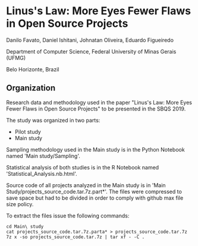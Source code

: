 # Linus's Law: More Eyes Fewer Flaws in Open Source Projects

Danilo Favato, Daniel Ishitani, Johnatan Oliveira, Eduardo Figueiredo

Department of Computer Science, Federal University of Minas Gerais (UFMG)

Belo Horizonte, Brazil

## Organization
Research data and methodology used in the paper "Linus's Law: More Eyes Fewer Flaws in Open Source Projects" to be presented in the SBQS 2019.

The study was organized in two parts:

- Pilot study
- Main study

Sampling methodology used in the Main study is in the Python Notebook named 'Main study/Sampling'.

Statistical analysis of both studies is in the R Notebook named 'Statistical\_Analysis.nb.html'.

Source code of all projects analyzed in the Main study is in 'Main Study/projects\_source\_code.tar.7z.part\*'. The files were compressed to save space but had to be divided in order to comply with github max file size policy.

To extract the files issue the following commands:

```
cd Main\ study
cat projects_source_code.tar.7z.parta* > projects_source_code.tar.7z
7z x -so projects_source_code.tar.7z | tar xf - -C .
```
